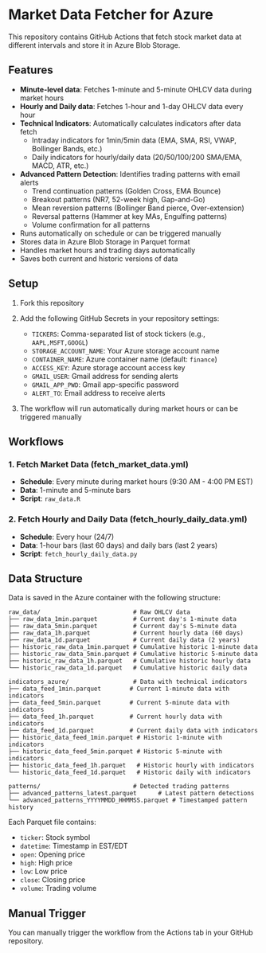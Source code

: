 # Market Data Fetcher for Azure

This repository contains GitHub Actions that fetch stock market data at different intervals and store it in Azure Blob Storage.

## Features

- **Minute-level data**: Fetches 1-minute and 5-minute OHLCV data during market hours
- **Hourly and Daily data**: Fetches 1-hour and 1-day OHLCV data every hour
- **Technical Indicators**: Automatically calculates indicators after data fetch
  - Intraday indicators for 1min/5min data (EMA, SMA, RSI, VWAP, Bollinger Bands, etc.)
  - Daily indicators for hourly/daily data (20/50/100/200 SMA/EMA, MACD, ATR, etc.)
- **Advanced Pattern Detection**: Identifies trading patterns with email alerts
  - Trend continuation patterns (Golden Cross, EMA Bounce)
  - Breakout patterns (NR7, 52-week high, Gap-and-Go)
  - Mean reversion patterns (Bollinger Band pierce, Over-extension)
  - Reversal patterns (Hammer at key MAs, Engulfing patterns)
  - Volume confirmation for all patterns
- Runs automatically on schedule or can be triggered manually
- Stores data in Azure Blob Storage in Parquet format
- Handles market hours and trading days automatically
- Saves both current and historic versions of data

## Setup

1. Fork this repository

2. Add the following GitHub Secrets in your repository settings:
   - `TICKERS`: Comma-separated list of stock tickers (e.g., `AAPL,MSFT,GOOGL`)
   - `STORAGE_ACCOUNT_NAME`: Your Azure storage account name
   - `CONTAINER_NAME`: Azure container name (default: `finance`)
   - `ACCESS_KEY`: Azure storage account access key
   - `GMAIL_USER`: Gmail address for sending alerts
   - `GMAIL_APP_PWD`: Gmail app-specific password
   - `ALERT_TO`: Email address to receive alerts

3. The workflow will run automatically during market hours or can be triggered manually

## Workflows

### 1. Fetch Market Data (fetch_market_data.yml)
- **Schedule**: Every minute during market hours (9:30 AM - 4:00 PM EST)
- **Data**: 1-minute and 5-minute bars
- **Script**: `raw_data.R`

### 2. Fetch Hourly and Daily Data (fetch_hourly_daily_data.yml)
- **Schedule**: Every hour (24/7)
- **Data**: 1-hour bars (last 60 days) and daily bars (last 2 years)
- **Script**: `fetch_hourly_daily_data.py`

## Data Structure

Data is saved in the Azure container with the following structure:
```
raw_data/                          # Raw OHLCV data
├── raw_data_1min.parquet          # Current day's 1-minute data
├── raw_data_5min.parquet          # Current day's 5-minute data
├── raw_data_1h.parquet            # Current hourly data (60 days)
├── raw_data_1d.parquet            # Current daily data (2 years)
├── historic_raw_data_1min.parquet # Cumulative historic 1-minute data
├── historic_raw_data_5min.parquet # Cumulative historic 5-minute data
├── historic_raw_data_1h.parquet   # Cumulative historic hourly data
└── historic_raw_data_1d.parquet   # Cumulative historic daily data

indicators_azure/                  # Data with technical indicators
├── data_feed_1min.parquet        # Current 1-minute data with indicators
├── data_feed_5min.parquet        # Current 5-minute data with indicators
├── data_feed_1h.parquet          # Current hourly data with indicators
├── data_feed_1d.parquet          # Current daily data with indicators
├── historic_data_feed_1min.parquet # Historic 1-minute with indicators
├── historic_data_feed_5min.parquet # Historic 5-minute with indicators
├── historic_data_feed_1h.parquet   # Historic hourly with indicators
└── historic_data_feed_1d.parquet   # Historic daily with indicators

patterns/                          # Detected trading patterns
├── advanced_patterns_latest.parquet      # Latest pattern detections
└── advanced_patterns_YYYYMMDD_HHMMSS.parquet # Timestamped pattern history
```

Each Parquet file contains:
- `ticker`: Stock symbol
- `datetime`: Timestamp in EST/EDT
- `open`: Opening price
- `high`: High price
- `low`: Low price
- `close`: Closing price
- `volume`: Trading volume

## Manual Trigger

You can manually trigger the workflow from the Actions tab in your GitHub repository.